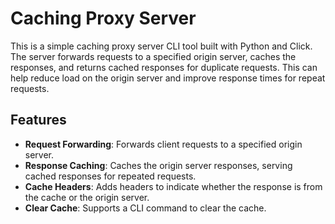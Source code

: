 # Caching Proxy Server

This is a simple caching proxy server CLI tool built with Python and Click. The server forwards requests to a specified origin server, caches the responses, and returns cached responses for duplicate requests. This can help reduce load on the origin server and improve response times for repeat requests.

## Features

- **Request Forwarding**: Forwards client requests to a specified origin server.
- **Response Caching**: Caches the origin server responses, serving cached responses for repeated requests.
- **Cache Headers**: Adds headers to indicate whether the response is from the cache or the origin server.
- **Clear Cache**: Supports a CLI command to clear the cache.